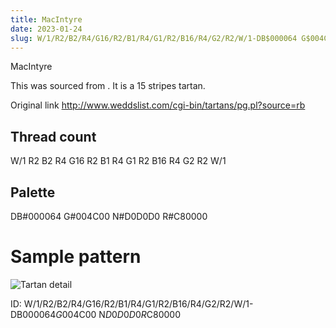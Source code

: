 ```yaml
---
title: MacIntyre
date: 2023-01-24
slug: W/1/R2/B2/R4/G16/R2/B1/R4/G1/R2/B16/R4/G2/R2/W/1-DB$000064 G$004C00 N$D0D0D0 R$C80000
---
```

MacIntyre

This was sourced from <no value>.  It is a 15 stripes tartan.

Original link http://www.weddslist.com/cgi-bin/tartans/pg.pl?source=rb

## Thread count
W/1 R2 B2 R4 G16 R2 B1 R4 G1 R2 B16 R4 G2 R2 W/1

## Palette
DB#000064 G#004C00 N#D0D0D0 R#C80000

# Sample pattern

![Tartan detail](tartan.png "W/1 R2 B2 R4 G16 R2 B1 R4 G1 R2 B16 R4 G2 R2 W/1 tartan")

ID: W/1/R2/B2/R4/G16/R2/B1/R4/G1/R2/B16/R4/G2/R2/W/1-DB$000064 G$004C00 N$D0D0D0 R$C80000